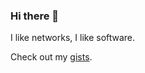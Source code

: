 ### Hi there 👋

I like networks, I like software.

Check out my [gists](https://gist.github.com/lspgn).
